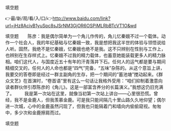填空题

👉最/新/观/看/入/口/👉http://www.baidu.com/link?url=jHz8AcivB1yuSpc8sJSrNM3GjOR6OSPiMLRbBTcVT1O&wd

填空题　　陈彦：我是偶尔简单为一个角儿作传的，角儿忆秦娥不过一个载体。动作一个社会人，我的年纪基础与忆秦娥一致，我是想把我这半世的体验与领悟说给人听。固然，我绝不是忆秦娥，忆秦娥也绝不是我。这不只辨别在性别与工作上，也辨别在生存样式上。忆秦娥不过我的精力载体，也蓄意她能装载更多人的精力脉相。咱们这代人，与国度近五十有年的汗青落井下石。任何人的运气都是要与期间精细交叉的，任何人的人命也都是“四气”完备，“五味”杂陈的。从这个意旨上讲，我要交的答卷即是经过一群主副角的生存，把一个期间的“蓄池塘”搅动起来。《群众文艺》在首演时，“卷首语”里有这么一句话让我格外受用：“咱们抑制着激意向读者群伙伴引荐陈彦的《角儿》。这是一部富含养分的长篇演义。”我想这仍旧充满了。
　　我是第一次站在这里，就像当初第一次站上讲台——心里很恐慌。曾经，我不是金鹿人，但我羡慕金鹿。可是我只能间隔几十里山路久久地仰望；偶尔进一次城，心中的金鹿虽然闪现了，但我也只能隔着门和墙向内偷偷窥视。匆匆中，多少次和金鹿擦肩而过。


填空题
